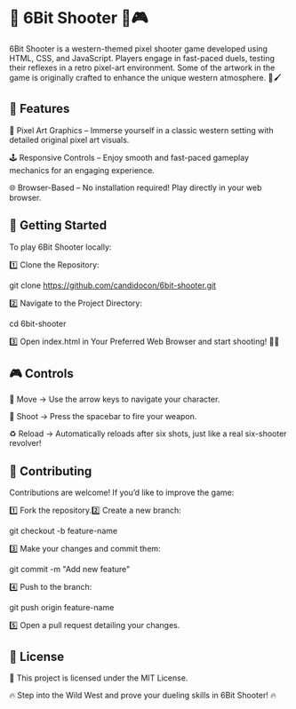 # 🎯 6Bit Shooter 🤠🎮

6Bit Shooter is a western-themed pixel shooter game developed using HTML, CSS, and JavaScript. Players engage in fast-paced duels, testing their reflexes in a retro pixel-art environment. Some of the artwork in the game is originally crafted to enhance the unique western atmosphere. 🎨🖌️

## 🌟 Features

🎨 Pixel Art Graphics – Immerse yourself in a classic western setting with detailed original pixel art visuals.

🕹️ Responsive Controls – Enjoy smooth and fast-paced gameplay mechanics for an engaging experience.

🌐 Browser-Based – No installation required! Play directly in your web browser.

## 🚀 Getting Started

To play 6Bit Shooter locally:

1️⃣ Clone the Repository:

git clone https://github.com/candidocon/6bit-shooter.git

2️⃣ Navigate to the Project Directory:

cd 6bit-shooter

3️⃣ Open index.html in Your Preferred Web Browser and start shooting! 🔫💥

## 🎮 Controls

👣 Move → Use the arrow keys to navigate your character.

🔫 Shoot → Press the spacebar to fire your weapon.

♻️ Reload → Automatically reloads after six shots, just like a real six-shooter revolver!

## 🤝 Contributing

Contributions are welcome! If you’d like to improve the game:

1️⃣ Fork the repository.2️⃣ Create a new branch:

git checkout -b feature-name

3️⃣ Make your changes and commit them:

git commit -m "Add new feature"

4️⃣ Push to the branch:

git push origin feature-name

5️⃣ Open a pull request detailing your changes.

## 📜 License

📝 This project is licensed under the MIT License.

🔥 Step into the Wild West and prove your dueling skills in 6Bit Shooter! 🔥

